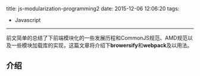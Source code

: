 title: js-modularization-programming2
date: 2015-12-06 12:06:20
tags:
- Javascript
---
前文简单的总结了下前端模块化的一些发展历程和CommonJS规范、AMD规范以及一些模块加载库的实现，这篇文章将介绍下**browersify**和**webpack**及以用法。
<!--more-->
## 介绍
